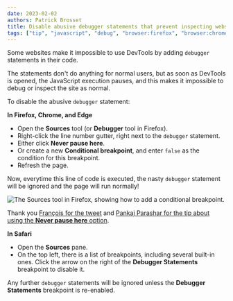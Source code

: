 ```yaml
---
date: 2023-02-02
authors: Patrick Brosset
title: Disable abusive debugger statements that prevent inspecting websites
tags: ["tip", "javascript", "debug", "browser:firefox", "browser:chrome", "browser:safari", "browser:edge"]
---
```

Some websites make it impossible to use DevTools by adding `debugger` statements in their code.

The statements don't do anything for normal users, but as soon as DevTools is opened, the JavaScript execution pauses, and this makes it impossible to debug or inspect the site as normal.

To disable the abusive `debugger` statement:

**In Firefox, Chrome, and Edge**

* Open the **Sources** tool (or **Debugger** tool in Firefox).
* Right-click the line number gutter, right next to the `debugger` statement.
* Either click **Never pause here**.
* Or create a new **Conditional breakpoint**, and enter `false` as the condition for this breakpoint.
* Refresh the page.

Now, everytime this line of code is executed, the nasty `debugger` statement will be ignored and the page will run normally!

![The Sources tool in Firefox, showing how to add a conditional breakpoint.](../../assets/img/disable-abusive-debugger-statement.gif)

Thank you [François for the tweet](https://twitter.com/quicksave2k/status/1610250172210073607) and [Pankaj Parashar for the tip about using the **Never pause here** option](https://github.com/captainbrosset/devtools-tips/issues/66).

**In Safari**

* Open the **Sources** pane.
* On the top left, there is a list of breakpoints, including several built-in ones. Click the arrow on the right of the **Debugger Statements** breakpoint to disable it.

Any further `debugger` statements will be ignored unless the **Debugger Statements** breakpoint is re-enabled.
